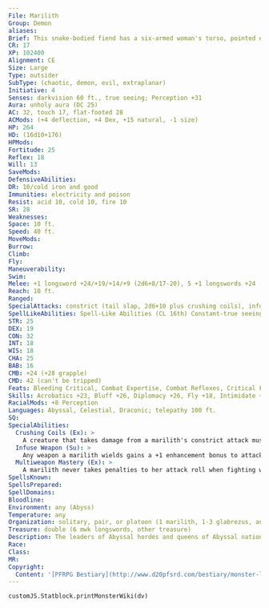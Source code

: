 ```yaml
---
File: Marilith
Group: Demon
aliases: 
Brief: This snake-bodied fiend has a six-armed woman's torso, pointed ears, and glittering, otherworldly eyes.
CR: 17
XP: 102400
Alignment: CE
Size: Large
Type: outsider
SubType: (chaotic, demon, evil, extraplanar)
Initiative: 4
Senses: darkvision 60 ft., true seeing; Perception +31
Aura: unholy aura (DC 25)
AC: 32, touch 17, flat-footed 28
ACMods: (+4 deflection, +4 Dex, +15 natural, -1 size)
HP: 264
HD: (16d10+176)
HPMods: 
Fortitude: 25
Reflex: 18
Will: 13
SaveMods: 
DefensiveAbilities: 
DR: 10/cold iron and good
Immunities: electricity and poison
Resist: acid 10, cold 10, fire 10
SR: 28
Weaknesses: 
Space: 10 ft.
Speed: 40 ft.
MoveMods: 
Burrow: 
Climb: 
Fly: 
Maneuverability: 
Swim: 
Melee: +1 longsword +24/+19/+14/+9 (2d6+8/17-20), 5 +1 longswords +24 (2d6+4/17-20), tail slap +17 (2d6+3 plus grab) or 6 slams +22 (1d8+7), tail slap +17 (2d6+3 plus grab)
Reach: 10 ft.
Ranged: 
SpecialAttacks: constrict (tail slap, 2d6+10 plus crushing coils), infuse weapon, multiweapon mastery
SpellLikeAbilities: Spell-Like Abilities (CL 16th) Constant-true seeing, unholy aura (DC 25) At will-greater teleport (self plus 50 lbs. of objects only), project image (DC 24), telekinesis (DC 22) 3/day-blade barrier (DC 23), fly 1/day-summon (level 5, 1 marilith 20%, 1 nalfeshnee at 35%, or 1d4 hezrous at 60%)
STR: 25
DEX: 19
CON: 32
INT: 18
WIS: 18
CHA: 25
BAB: 16
CMB: +24 (+28 grapple)
CMD: 42 (can't be tripped)
Feats: Bleeding Critical, Combat Expertise, Combat Reflexes, Critical Focus, Improved Critical (longsword), Improved Disarm, Power Attack, Weapon Focus (longsword)
Skills: Acrobatics +23, Bluff +26, Diplomacy +26, Fly +18, Intimidate +26, Knowledge (engineering) +20, Perception +31, Sense Motive +23, Stealth +19, Use Magic Device +26
RacialMods: +8 Perception
Languages: Abyssal, Celestial, Draconic; telepathy 100 ft.
SQ: 
SpecialAbilities:
  Crushing Coils (Ex): >
    A creature that takes damage from a marilith's constrict attack must succeed on a DC 25 Fortitude save or lose consciousness for 1d8 rounds. The save DC is Strength-based.
  Infuse Weapon (Su): >
    Any weapon a marilith wields gains a +1 enhancement bonus to attack and damage, and strikes as if it were a chaotic and evil cold iron weapon (in addition to retaining the qualities of its actual composition).
  Multiweapon Mastery (Ex): >
    A marilith never takes penalties to her attack roll when fighting with multiple weapons.
SpellsKnown: 
SpellsPrepared: 
SpellDomains: 
Bloodline: 
Environment: any (Abyss)
Temperature: any
Organization: solitary, pair, or platoon (1 marilith, 1-3 glabrezus, and 3-14 babaus)
Treasure: double (6 mwk longswords, other treasure)
Description: The leaders of Abyssal hordes and queens of Abyssal nations, the dreaded mariliths serve demon lords as governesses, advisors, and even lovers, yet their brilliance as tacticians makes them most sought after as generals and commanders of armies. The most powerful mariliths serve no one, and instead command ravenous fiendish legions. A marilith is 6 to 9 feet tall and measures 20 feet from head to tail tip. It weighs 4,000 pounds. Only the most arrogant and proud evil souls, typically those of cruel kings, sadistic generals, and exceptionally violent warlords, can trigger the manifestation of a marilith.
Race: 
Class: 
MR: 
Copyright:
  Content: '[PFRPG Bestiary](http://www.d20pfsrd.com/bestiary/monster-listings/outsiders/demon/marilith)'
---
```

```dataviewjs
customJS.Statblock.printMonsterWiki(dv)
```
